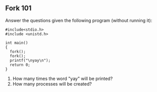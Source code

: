 ## Fork 101

Answer the questions given the following program (without running it):
```
#include<stdio.h>
#include <unistd.h> 

int main()
{
  fork();
  fork();
  printf("\nyay\n");
  return 0;
}
```

1. How many times the word "yay" will be printed?
2. How many processes will be created?
